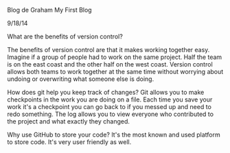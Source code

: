Blog de Graham
My First Blog

9/18/14

What are the benefits of version control?

The benefits of version control are that it makes working together easy.  Imagine if a group of people had to work on the same project.  Half the team is on the east coast and the other half on the west coast.  Version control allows both teams to work together at the same time without worrying about undoing or overwriting what someone else is doing.

How does git help you keep track of changes?
Git allows you to make checkpoints in the work you are doing on a file.  Each time you save your work it's a checkpoint you can go back to if you messed up and need to redo something.  The log allows you to view everyone who contributed to the project and what exactly they changed.


Why use GitHub to store your code?
It's the most known and used platform to store code.  It's very user friendly as well.